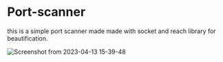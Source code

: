 # Port-scanner
this is a simple port scanner made made with socket and reach library for beautification.


![Screenshot from 2023-04-13 15-39-48](https://user-images.githubusercontent.com/73189542/231754081-4662a68a-637c-489e-8cbb-cef6fae469da.png)
